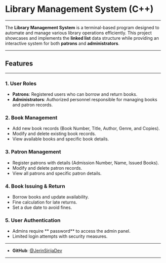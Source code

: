 # Library Management System (C++)
-------------------------------------------------------------------------------------------------------

The **Library Management System** is a terminal-based program designed to automate and manage various library operations efficiently. This project showcases and implements the **linked list** data structure while providing an interactive system for both **patrons** and **administrators**.

-------------------------------------------------------------------------------------------------------
## Features
-------------------------------------------------------------------------------------------------------

### 1. User Roles
- **Patrons**: Registered users who can borrow and return books.
- **Administrators**: Authorized personnel responsible for managing books and patron records.

### 2. Book Management
- Add new book records (Book Number, Title, Author, Genre, and Copies).
- Modify and delete existing book records.
- View available books and specific book details.

### 3. Patron Management
- Register patrons with details (Admission Number, Name, Issued Books).
- Modify and delete patron records.
- View all patrons and specific patron details.

### 4. Book Issuing & Return
- Borrow books and update availability.
- Fine calculation for late returns.
- Set a due date to avoid fines.

### 5. User Authentication
- Admins require ** password** to access the admin panel.
- Limited login attempts with security measures.

-------------------------------------------------------------------------------------------------------
- **GitHub**: [@JerinSirijaDev](https://github.com/JerinSirijaDev)
-------------------------------------------------------------------------------------------------------

